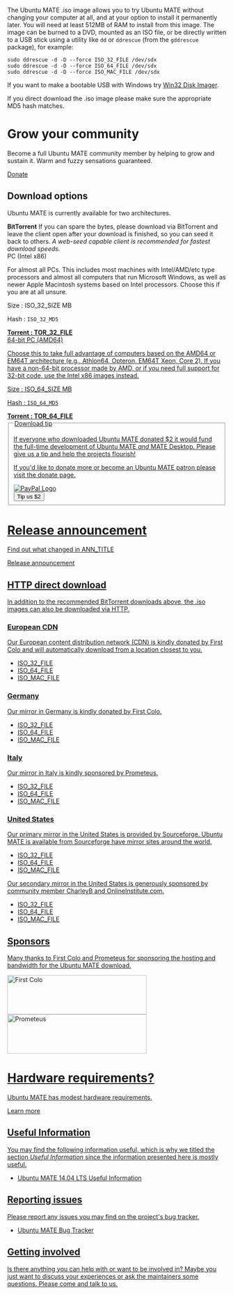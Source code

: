 <!-- 
.. title: Download Ubuntu MATE 14.04.2
.. slug: trusty
.. date: 2014-06-10 23:01:09 UTC
.. tags: Ubuntu,MATE,trusty,14.04,download,LTS
.. link: 
.. description: 
.. type: text
.. author: Martin Wimpress
-->

The Ubuntu MATE .iso image allows you to try Ubuntu MATE without 
changing your computer at all, and at your option to install it 
permanently later. You will need at least 512MB of RAM to install 
from this image. The image can be burned to a DVD, mounted as an ISO 
file, or be directly written to a USB stick using a utility like `dd` 
or `ddrescue` (from the `gddrescue` package), for example:

    sudo ddrescue -d -D --force ISO_32_FILE /dev/sdx
    sudo ddrescue -d -D --force ISO_64_FILE /dev/sdx
    sudo ddrescue -d -D --force ISO_MAC_FILE /dev/sdx

If you want to make a bootable USB with Windows try [Win32 Disk Imager](http://sourceforge.net/projects/win32diskimager/).

If you direct download the .iso image please make sure the appropriate
MD5 hash matches.

<div class="bs-component">
    <div class="jumbotron">
        <h1>Grow your community</h1>
        <p>Become a full Ubuntu MATE community member by helping to grow and
        sustain it. Warm and fuzzy sensations guaranteed.</p>
        <a href="/donate/" class="btn btn-primary btn-lg">Donate</a>
        </p>
    </div>
</div>

## Download options

Ubuntu MATE is currently available for two architectures.

<div class="bs-component">
    <div class="alert alert-info">
        <strong>BitTorrent</strong> If you can spare the bytes, please
        download via BitTorrent and leave the client open after your
        download is finished, so you can seed it back to others. <i>A
        web-seed capable client is recommended for fastest download speeds.</i>
    </div>
</div>

<div class="row">
  <div class="col-lg-4">
    <div class="bs-component">
      <div class="list-group">
        <a class="list-group-item active">PC (Intel x86)</a>
        <p class="list-group-item">For almost all PCs. This includes most machines with Intel/AMD/etc type processors and almost all computers that run Microsoft Windows, as well as newer Apple Macintosh systems based on Intel processors. Choose this if you are at all unsure.</p>
        <p class="list-group-item">Size : ISO_32_SIZE MB</p>
        <p class="list-group-item">Hash : <code>ISO_32_MD5</code></p>
        <a class="list-group-item" href="https://ubuntu-mate.org/trusty/TOR_32_FILE"><strong>Torrent : <u>TOR_32_FILE</ul></strong></a>
      </div>
    </div>
  </div>
  <div class="col-lg-4">
    <div class="bs-component">
      <div class="list-group">
        <a class="list-group-item active">64-bit PC (AMD64)</a>
        <p class="list-group-item">Choose this to take full advantage of computers based on the AMD64 or EM64T architecture (e.g., Athlon64, Opteron, EM64T Xeon, Core 2). If you have a non-64-bit processor made by AMD, or if you need full support for 32-bit code, use the Intel x86 images instead.</p>
        <p class="list-group-item">Size : ISO_64_SIZE MB</p>
        <p class="list-group-item">Hash : <code>ISO_64_MD5</code></p>
        <a class="list-group-item" href="https://ubuntu-mate.org/trusty/TOR_64_FILE"><strong>Torrent : <u>TOR_64_FILE</u></strong></a>
      </div>
    </div>
  </div>
  <div class="col-lg-4">
    <div class="well bs-component">
      <form name="single" class="form-horizontal" action="https://www.paypal.com/cgi-bin/webscr" method="post">
        <fieldset>
          <legend>Download tip</legend>
          <p>If everyone who downloaded Ubuntu MATE donated $2 it would
          fund the full-time development of Ubuntu MATE <i>and</i> MATE
          Desktop. Please give us a tip and help the projects flourish!</p>
          <p>If you'd <a href="/donate/">like to donate more or become an Ubuntu MATE patron</a>
          please visit the <a href="/donate/">donate</a> page.</p>
          <img class="right" src="https://www.paypalobjects.com/webstatic/mktg/Logo/pp-logo-100px.png" alt="PayPal Logo">
          <div class="form-group">
            <div class="col-lg-6">
              <button type="submit" class="btn btn-primary">Tip us $2</button>
            </div>
          </div>
        </fieldset>
        <input type="hidden" name="cmd" value="_xclick">
        <input type="hidden" name="business" value="6282B4CZGVCB6">
        <input type="hidden" name="item_name" value="Ubuntu MATE 14.04 Download Tip">
        <input type="hidden" name="no_shipping" value="1">
        <input type="hidden" name="no_note" value="1">
        <input type="hidden" name="charset" value="UTF-8">
        <input type="hidden" name="amount" value="2">
        <input type="hidden" name="currency_code" value="USD">
        <input type="hidden" name="src" value="1">
        <input type="hidden" name="sra" value="1">
        <input type="hidden" name="return" value="https://ubuntu-mate.org/donation-completed/">
        <input type="hidden" name="cancel_return" value="https://ubuntu-mate.org/donation-cancelled/">
      </form>  
    </div>
  </div>
</div>

<div class="bs-component">
    <div class="jumbotron">
        <h1>Release announcement</h1>
        <p>Find out what changed in ANN_TITLE</p>
        <a href="ANN_URL" class="btn btn-primary btn-lg">Release announcement</a>
        </p>
    </div>
</div>

## HTTP direct download

In addition to the recommended BitTorrent downloads above, the .iso
images can also be downloaded via HTTP.

### European CDN

Our European content distribution network (CDN) is kindly donated by
[First Colo](http://www.first-colo.com) and will automatically download from a
location closest to you.

  * [ISO_32_FILE](https://ubuntu-mate.r.worldssl.net/trusty/ISO_32_FILE)
  * [ISO_64_FILE](https://ubuntu-mate.r.worldssl.net/trusty/ISO_64_FILE)
  * [ISO_MAC_FILE](https://ubuntu-mate.r.worldssl.net/trusty/ISO_MAC_FILE)

### Germany

Our mirror in Germany is kindly donated by [First Colo](http://www.first-colo.com).

  * [ISO_32_FILE](http://pub.mate-desktop.org/iso/ubuntu-mate/trusty/i386/ISO_32_FILE)
  * [ISO_64_FILE](http://pub.mate-desktop.org/iso/ubuntu-mate/trusty/amd64/ISO_64_FILE)
  * [ISO_MAC_FILE](http://pub.mate-desktop.org/iso/ubuntu-mate/trusty/amd64+mac/ISO_MAC_FILE)

### Italy

Our mirror in Italy is kindly sponsored by [Prometeus](http://www.prometeus.net).

  * [ISO_32_FILE](https://ubuntu-mate.org/trusty/ISO_32_FILE)
  * [ISO_64_FILE](https://ubuntu-mate.org/trusty/ISO_64_FILE)
  * [ISO_MAC_FILE](https://ubuntu-mate.org/trusty/ISO_MAC_FILE)

### United States

Our primary mirror in the United States is provided by [Sourceforge](http://www.sourceforge.net).
Ubuntu MATE is [available from Sourceforge have mirror sites around the
world](http://sourceforge.net/projects/ubuntu-mate/files/).

  * [ISO_32_FILE](http://master.dl.sourceforge.net/project/ubuntu-mate/14.04.1/i386/ISO_32_FILE)
  * [ISO_64_FILE](http://master.dl.sourceforge.net/project/ubuntu-mate/14.04.1/amd64/ISO_64_FILE)
  * [ISO_MAC_FILE](http://master.dl.sourceforge.net/project/ubuntu-mate/14.04.1/amd64+mac/ISO_MAC_FILE)

Our secondary mirror in the United States is generously sponsored by
community member [CharleyB](https://ubuntu-mate.community/users/charleyb/activity)
and [OnlineInstitute.com](http://www.onlineinstitute.com).

  * [ISO_32_FILE](http://ubuntu.oli.us/ISO_32_FILE)
  * [ISO_64_FILE](http://ubuntu.oli.us//ISO_64_FILE)
  * [ISO_MAC_FILE](http://ubuntu.oli.us//ISO_MAC_FILE)

## Sponsors

Many thanks to [First Colo](http://www.first-colo.com") and [Prometeus](http://www.prometeus.net)
for sponsoring the hosting and bandwidth for the Ubuntu MATE download.

<div class="row">
  <div class="col-lg-6">
    <a href="http://www.first-colo.com"><img class="centered" src="/assets/img/banners/firstcolo_banner.png" width="320" height="90" alt="First Colo" /></a>
  </div>
  <div class="col-lg-6">
    <a href="http://www.prometeus.net"><img class="centered" src="/assets/img/banners/prometeus_banner.png" width="320" height="90" alt="Prometeus" /></a>
  </div>
</div>

<div class="bs-component">
    <div class="jumbotron">
        <h1>Hardware requirements?</h1>
        <p>Ubuntu MATE has modest hardware requirements.</p>
        <a href="/about/" class="btn btn-primary btn-lg">Learn more</a>
        </p>
    </div>
</div>

## Useful Information

You may find the following information useful, which is why we titled 
the section *Useful Information* since the information presented here
is mostly useful.


  * [Ubuntu MATE 14.04 LTS Useful Information](https://ubuntu-mate.community/t/ubuntu-mate-14-04-lts-useful-information/25)

## Reporting issues

Please report any issues you may find on the project's bug tracker. 

  * [Ubuntu MATE Bug Tracker](https://bugs.launchpad.net/ubuntu-mate)

## Getting involved

Is there anything you can help with or want to be involved in? Maybe 
you just want to discuss your experiences or ask the maintainers some 
questions. Please [come and talk to us](/community/).

<script>
  // http://netnix.org/2014/04/27/tracking-downloads-with-google-analytics/
  window.onload = function() {
    var a = document.getElementsByTagName('a');
    for (i = 0; i < a.length; i++) {
      if (a[i].href.match(/^https?:\/\/.+\.(bz2|deb|gz|iso|pdf|torrent|xz|zip)$/i)) {
        a[i].setAttribute('target', '_blank');
        a[i].onclick = function() {
          ga('send', 'event', 'Downloads', 'Click', this.getAttribute('href'));
        };
      }
    }
  }
</script>
